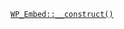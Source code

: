 <p><code><a href="https://developer.wordpress.org/reference/classes/WP_Embed/__construct/">WP_Embed::__construct()</a></code></p>

<blockquote>



</blockquote>
